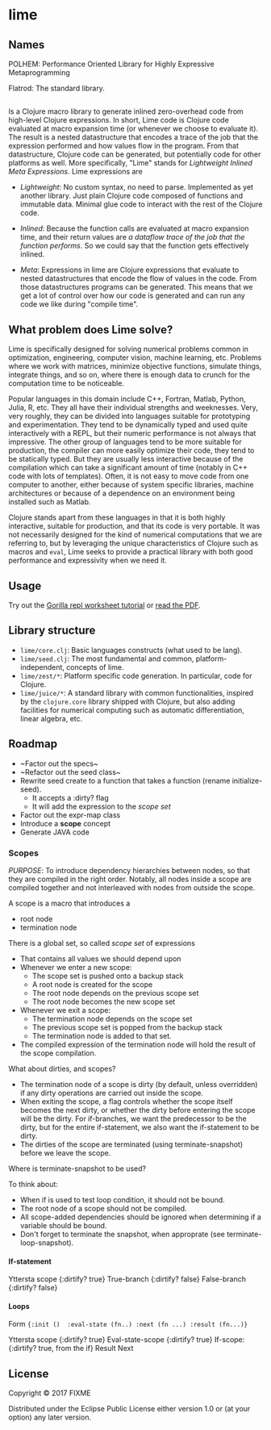 # lime

## Names

POLHEM: Performance Oriented Library for Highly Expressive Metaprogramming

Flatrod: The standard library.

##

Is a Clojure macro library to generate inlined zero-overhead code from high-level Clojure expressions. In short, Lime code is Clojure code evaluated at macro expansion time (or whenever we choose to evaluate it). The result is a nested datastructure that encodes a trace of the job that the expression performed and how values flow in the program. From that datastructure, Clojure code can be generated, but potentially code for other platforms as well. More specifically, "Lime" stands for *Lightweight Inlined Meta Expressions*. Lime expressions are

  * *Lightweight*: No custom syntax, no need to parse. Implemented as yet another library. Just plain Clojure code composed of functions and immutable data. Minimal glue code to interact with the rest of the Clojure code.

  * *Inlined*: Because the function calls are evaluated at macro expansion time, and their return values are *a dataflow trace of the job that the function performs*. So we could say that the function gets effectively inlined.

  * *Meta*: Expressions in lime are Clojure expressions that evaluate to nested datastructures that encode the flow of values in the code. From those datastructures programs can be generated. This means that we get a lot of control over how our code is generated and can run any code we like during "compile time".

## What problem does Lime solve?

Lime is specifically designed for solving numerical problems common in optimization, engineering, computer vision, machine learning, etc. Problems where we work with matrices, minimize objective functions, simulate things, integrate things, and so on, where there is enough data to crunch for the computation time to be noticeable.

Popular languages in this domain include C++, Fortran, Matlab, Python, Julia, R, etc. They all have their individual strengths and weeknesses. Very, very roughly, they can be divided into languages suitable for prototyping and experimentation. They tend to be dynamically typed and used quite interactively with a REPL, but their numeric performance is not always that impressive. The other group of languages tend to be more suitable for production, the compiler can more easily optimize their code, they tend to be statically typed. But they are usually less interactive because of the compilation which can take a significant amount of time (notably in C++ code with lots of templates). Often, it is not easy to move code from one computer to another, either because of system specific libraries, machine architectures or because of a dependence on an environment being installed such as Matlab.

Clojure stands apart from these languages in that it is both highly interactive, suitable for production, and that its code is very portable. It was not necessarily designed for the kind of numerical computations that we are referring to, but by leveraging the unique characteristics of Clojure such as macros and ```eval```, Lime seeks to provide a practical library with both good performance and expressivity when we need it.

## Usage

Try out the [Gorilla repl worksheet tutorial]() or [read the PDF]().

## Library structure

  * ```lime/core.clj```: Basic languages constructs (what used to be lang).
  * ```lime/seed.clj```: The most fundamental and common, 
                         platform-independent, concepts of lime.
  * ```lime/zest/*```: Platform specific code generation. In particular,
                       code for Clojure.
  * ```lime/juice/*```: A standard library with common functionalities, 
    inspired by the ```clojure.core``` library shipped with Clojure, 
    but also adding facilities for numerical computing such as 
    automatic differentiation, linear algebra, etc.


## Roadmap

  * ~Factor out the specs~
  * ~Refactor out the seed class~
  * Rewrite seed create to a function that takes a function (rename initialize-seed).
    - It accepts a :dirty? flag
    - It will add the expression to the *scope set*
  * Factor out the expr-map class
  * Introduce a **scope** concept
  * Generate JAVA code

### Scopes

*PURPOSE*: To introduce dependency hierarchies between nodes, so that they are compiled in the right order. 
Notably, all nodes inside a scope are compiled together and not interleaved with nodes from outside the scope.

A scope is a macro that introduces a 

  * root node
  * termination node

There is a global set, so called *scope set* of expressions

  * That contains all values we should depend upon
  * Whenever we enter a new scope:
    - The scope set is pushed onto a backup stack
    - A root node is created for the scope
    - The root node depends on the previous scope set
    - The root node becomes the new scope set
  * Whenever we exit a scope:
    - The termination node depends on the scope set
    - The previous scope set is popped from the backup stack
    - The termination node is added to that set.
  * The compiled expression of the termination node will hold the result of the scope compilation.


What about dirties, and scopes?

  * The termination node of a scope is dirty (by default, unless overridden) 
    if any dirty operations are carried out inside the scope.
  * When exiting the scope, a flag controls whether the scope itself
    becomes the next dirty, or whether the dirty before entering the scope
    will be the dirty. For if-branches, we want the predecessor to be the dirty, but
    for the entire if-statement, we also want the if-statement to be dirty.
  * The dirties of the scope are terminated (using terminate-snapshot)
    before we leave the scope.

Where is terminate-snapshot to be used?

To think about:

  * When if is used to test loop condition, it should not be bound.
  * The root node of a scope should not be compiled.
  * All scope-added dependencies should be ignored when determining if a variable
    should be bound.
  * Don't forget to terminate the snapshot, when approprate 
    (see terminate-loop-snapshot).

#### If-statement

Yttersta scope {:dirtify? true}
    True-branch {:dirtify? false}
    False-branch {:dirtify? false}

#### Loops

Form ```{:init ()  :eval-state (fn..) :next (fn ...) :result (fn...)}```

Yttersta scope {:dirtify? true}
    Eval-state-scope {:dirtify? true}
    If-scope: {:dirtify? true, from the if}
        Result
        Next

## License

Copyright © 2017 FIXME

Distributed under the Eclipse Public License either version 1.0 or (at
your option) any later version.
